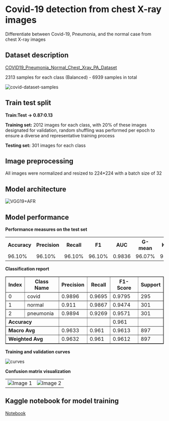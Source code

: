 # Covid-19 detection from chest X-ray images 

Differentiate between Covid-19, Pneumonia, and the normal case from chest X-ray images

## Dataset description

[COVID19_Pneumonia_Normal_Chest_Xray_PA_Dataset](https://www.kaggle.com/datasets/amanullahasraf/covid19-pneumonia-normal-chest-xray-pa-dataset)

2313 samples for each class (Balanced) - 
6939 samples in total

![covid-dataset-samples](https://github.com/mohdakrory/AI-Based-Medical-Diagnosis-System/assets/67663339/9f8e348d-a40b-457f-b023-77c6b8a7ce41)

## Train test split

**Train:Test -> 0.87:0.13**

**Training set:** 2012 images for each class, with 20% of these images designated for validation, random shuffling was performed per epoch to ensure a diverse and representative training process

**Testing set:** 301 images for each class

 ## Image preprocessing

 All images were normalized and resized to 224*224 with a batch size of 32

## Model architecture

![VGG19+AFR](https://github.com/mohdakrory/AI-Based-Medical-Diagnosis-System/assets/67663339/54d74ec0-8b0c-42d3-a933-e63de63da8be)

## Model performance

**Performance measures on the test set** 

<table>
  <tr>
    <th>Accuracy</th>
    <th>Precision</th>
    <th>Recall</th>
    <th>F1</th>
    <th>AUC</th>
    <th>G-mean</th>
    <th>Kappa</th>
  </tr>
  <tr>
    <td>96.10%</td>
    <td>96.10%</td>
    <td>96.10%</td>
    <td>96.10%</td>
    <td>0.9836</td>
    <td>96.07%</td>
    <td>94.15%</td>
  </tr>
</table>

**Classification report**

<table border="1">
  <tr>
    <th>Index</th>
    <th>Class Name</th>
    <th>Precision</th>
    <th>Recall</th>
    <th>F1-Score</th>
    <th>Support</th>
  </tr>
  <tr>
    <td>0</td>
    <td>covid</td>
    <td>0.9896</td>
    <td>0.9695</td>
    <td>0.9795</td>
    <td>295</td>
  </tr>
  <tr>
    <td>1</td>
    <td>normal</td>
    <td>0.911</td>
    <td>0.9867</td>
    <td>0.9474</td>
    <td>301</td>
  </tr>
  <tr>
    <td>2</td>
    <td>pneumonia</td>
    <td>0.9894</td>
    <td>0.9269</td>
    <td>0.9571</td>
    <td>301</td>
  </tr>
  <tr>
    <td colspan="2"><b>Accuracy</b></td>
    <td></td>
    <td></td>
    <td>0.961</td>
    <td></td>
  </tr>
  <tr>
    <td colspan="2"><b>Macro Avg</b></td>
    <td>0.9633</td>
    <td>0.961</td>
    <td>0.9613</td>
    <td>897</td>
  </tr>
  <tr>
    <td colspan="2"><b>Weighted Avg</b></td>
    <td>0.9632</td>
    <td>0.961</td>
    <td>0.9612</td>
    <td>897</td>
  </tr>
</table>

**Training and validation curves**

![curves](https://github.com/mohdakrory/AI-Based-Medical-Diagnosis-System/assets/67663339/c1926be0-69b4-40fe-9006-d5e33e764303)

**Confusion matrix visualization**

<table>
  <tr>
    <td>
      <img src="https://github.com/mohdakrory/AI-Based-Medical-Diagnosis-System/assets/67663339/65d0d2d2-1c8d-4dd6-aeae-e1b96122da3a" alt="Image 1">
    </td>
    <td>
      <img src="https://github.com/mohdakrory/AI-Based-Medical-Diagnosis-System/assets/67663339/da7c46d9-3d4f-44aa-9f90-fdc5d6229dc3" alt="Image 2">
    </td>
  </tr>
</table>

## Kaggle notebook for model training

[Notebook](https://www.kaggle.com/code/mohamedeldakrory8/covid-19-chest-x-ray-graduation)
